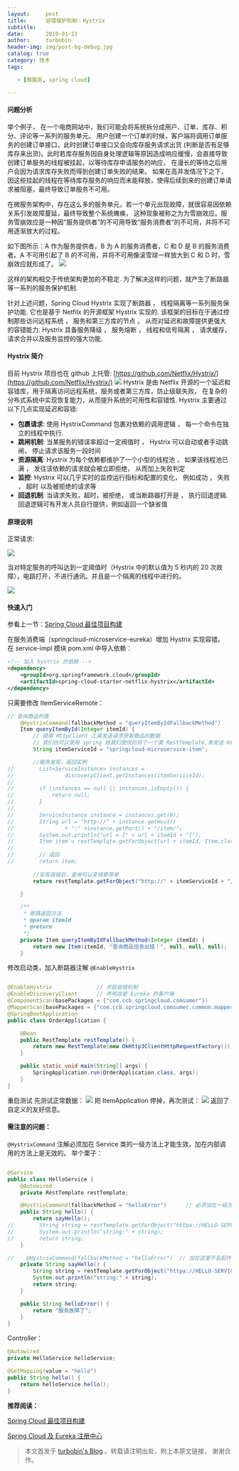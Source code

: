 ```yaml
---
layout:     post
title:      容错保护机制：Hystrix
subtitle:   
date:       2019-01-13
author:     turbobin
header-img: img/post-bg-debug.jpg
catalog: true
category: 技术
tags:

   - [微服务, spring cloud]

---
```


#### 问题分析
举个例子， 在一个电商网站中，我们可能会将系统拆分成用户、订单、库存、积分、评论等一系列的服务单元。 用户创建一个订单的时候，客户端将调用订单服务的创建订单接口，此时创建订单接口又会向库存服务请求出货 (判断是否有足够库存来出货)。此时若库存服务因自身处理逻辑等原因造成响应缓慢，会直接导致创建订单服务的线程被挂起，以等待库存申请服务的响应， 在漫长的等待之后用户会因为请求库存失败而得到创建订单失败的结果。 如果在高并发情况下之下， 因这些挂起的线程在等待库存服务的响应而未能释放，使得后续到来的创建订单请求被阻塞，最终导致订单服务不可用。

在微服务架构中，存在这么多的服务单元，若一个单元出现故障，就很容易因依赖关系引发故障蔓延，最终导致整个系统瘫痪， 这种现象被称之为为雪崩效应。服务雪崩效应是一种因“服务提供者”的不可用导致“服务消费者”的不可用，并将不可用逐渐放大的过程。

如下图所示：A 作为服务提供者，B 为 A 的服务消费者，C 和 D 是 B 的服务消费者。A 不可用引起了 B 的不可用，并将不可用像滚雪球一样放大到 C 和 D 时，雪崩效应就形成了。
![](http://plsbxlixi.bkt.clouddn.com/FiVMYQNFyqMvNwbq9msy0G-BbsUr)

这样的架构相交于传统架构更加的不稳定. 为了解决这样的问题，就产生了断路器等一系列的服务保护机制.

针对上述问题，Spring Cloud Hystrix 实现了断路器 ， 线程隔离等一系列服务保护功能. 它也是基于 Netfilx 的开源框架 Hystrix 实现的. 该框架的目标在于通过控制那些访问远程系统 ， 服务和第三方库的节点 ， 从而对延迟和故障提供更强大的容错能力. Hystrix 具备服务降级 ， 服务熔断 ， 线程和信号隔离 ， 请求缓存， 请求合并以及服务监控的强大功能.

#### Hystrix 简介
目前 Hystrix 项目也在 github 上托管: [https://github.com/Netflix/Hystrix/](https://github.com/Netflix/Hystrix/)
![](http://plsbxlixi.bkt.clouddn.com/FvMBYSE5yHNg6SFv8C_R9WPWkff9)
Hystrix 是由 Netflix 开源的一个延迟和容错库，用于隔离访问远程系统，服务或者第三方库，防止级联失败， 在复杂的分布式系统中实现恢复能力，从而提升系统的可用性和容错性. Hystrix 主要通过以下几点实现延迟和容错:

* **包裹请求**: 使用 HystrixCommand 包裹对依赖的调用逻辑 ， 每一个命令在独立的线程中执行. 
* **跳闸机制**: 当某服务的错误率超过一定阀值时 ， Hystrix 可以自动或者手动跳闸， 停止请求该服务一段时间
* **资源隔离**:  Hystrix 为每个依赖都维护了一个小型的线程池 ， 如果该线程池已满 ， 发往该依赖的请求就会被立即拒绝， 从而加上失败判定
* **监控**: Hystrix 可以几乎实时的监控运行指标和配置的变化， 例如成功 ， 失败 ， 超时 以及被拒绝的请求等
* **回退机制**: 当请求失败，超时，被拒绝， 或当断路器打开是 ， 执行回退逻辑. 回退逻辑可有开发人员自行提供，例如返回一个缺省值

#### 原理说明
正常请求:

![](http://plsbxlixi.bkt.clouddn.com/Ft0c7KaJOyiTOpG35TqcMs7txZAT)

当对特定服务的呼叫达到一定阈值时（Hystrix 中的默认值为 5 秒内的 20 次故障），电路打开，不进行通讯。并且是一个隔离的线程中进行的。

![](http://plsbxlixi.bkt.clouddn.com/FmwUVSIYTHqMNJvSZKCwRIhku6ES)

#### 快速入门

参看上一节：[Spring Cloud 最佳项目构建](https://turbobin.github.io/2019/01/10/best-springcloud-practice/)

在服务消费端（springcloud-microservice-eureka）增加 Hystrix 实现容错。
在 service-impl 模块 pom.xml 中导入依赖：

```xml
<!-- 加入 hystrix 的依赖 -->
<dependency>
    <groupId>org.springframework.cloud</groupId>
    <artifactId>spring-cloud-starter-netflix-hystrix</artifactId>
</dependency>

```
只需要修改 ItemServiceRemote：

```java
// 查询商品列表
    @HystrixCommand(fallbackMethod = "queryItemByIdFallbackMethod")    // 进行容错处理
    Item queryItemById(Integer itemId) {
        // 使用 HttpClient 工具发送请求获取商品的数据
        // 我们也可以使用 spring 给我们提供的另个一个类 RestTemplate,来发送 Http 请求
        String itemServiceId = "springcloud-microservice-item";

        //服务发现，返回实例
//        List<ServiceInstance> instances =
//                discoveryClient.getInstances(itemServiceId);
//
//        if (instances == null || instances.isEmpty()) {
//            return null;
//        }
//
//        ServiceInstance instance = instances.get(0);
//        String url = "http://" + instance.getHost()
//                + ":" +instance.getPort() + "/item/";
//        System.out.println("url = [" + url + itemId + "]");
//        Item item = restTemplate.getForObject(url + itemId, Item.class);
//
//        // 返回
//        return item;
        
        //实现容错后，查询可以变得更简单
        return restTemplate.getForObject("http://" + itemServiceId + "/item/" + itemId, Item.class);

    }

    /**
     * 断路返回方法
     * @param itemId
     * @return
     */
    private Item queryItemByIdFallbackMethod(Integer itemId) {
        return new Item(itemId, "查询商品信息出错！", null, null, null);
    }

```
修改启动类，加入断路器注解 `@EnableHystrix`
```java

@EnableHystrix              // 开启容错机制
@EnableDiscoveryClient      // 声明这是 Eureka 的客户端
@ComponentScan(basePackages = {"com.ccb.springcloud.comsumer"})
@MapperScan(basePackages = {"com.ccb.springcloud.comsumer.common.mapper"})
@SpringBootApplication
public class OrderApplication {

    @Bean
    public RestTemplate restTemplate() {
        return new RestTemplate(new OkHttp3ClientHttpRequestFactory());
    }

    public static void main(String[] args) {
        SpringApplication.run(OrderApplication.class, args);
    }
}

```
重启测试
先测试正常数据：
![](http://plsbxlixi.bkt.clouddn.com/FikygNO_Gfoiu_YdRgAx-ixVz9yT)
把 ItemApplication 停掉，再次测试：
![](http://plsbxlixi.bkt.clouddn.com/FtNemzj9Bjd1Hv4ccpAckSL5Eoaf)
返回了自定义的友好信息。

#### 需注意的问题：
`@HystrixCommand` 注解必须加在 Service 类的一级方法上才能生效，加在内部调用的方法上是无效的。
举个栗子：

```java

@Service
public class HelloService {
    @Autowired
    private RestTemplate restTemplate;

    @HystrixCommand(fallbackMethod = "helloError")      // 必须加在一级方法上
    public String hello() {
        return sayHello();
//        String string = restTemplate.getForObject("httpa://HELLO-SERVICE/hello", String.class);
//        System.out.println("string:" + string);
//        return string;
    }

//    @HystrixCommand(fallbackMethod = "helloError")  // 加在这里不会起作用
    private String sayHello() {
        String string = restTemplate.getForObject("httpa://HELLO-SERVICE/hello", String.class);
        System.out.println("string:" + string);
        return string;
    }

    public String helloError() {
        return "服务故障了";
    }
}

```
Controller：

```java
@Autowired
private HelloService helloService;

@GetMapping(value = "hello")
public String hello() {
    return helloService.hello();
}
```



**推荐阅读：**

[Spring Cloud 最佳项目构建 ](https://turbobin.github.io/2019/01/10/best-springcloud-practice/)

[Spring Cloud 及 Eureka 注册中心](https://turbobin.github.io/2019/01/07/springcloud-and-eureka/)



> 本文首发于 [turbobin's Blog](https://turbobin.github.io/) 。转载请注明出处，附上本原文链接， 谢谢合作。